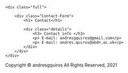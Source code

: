 <html>
<head>
	<meta charset="utf-8">
	<meta http-equiv="X-UA-Compatible" content="IE=edge">
	<title>Contact-form</title>
	<link rel="stylesheet" href="formstyle.css">
</head>
<body>
 
	<div class="full">
		
		<div class="Contact-Form">
			<h1> Contact</h1>
			
			<div class="details">
				<h3> Contact info </h3>
				<p> E-mail: andresgquiros@gmail.com</p>
				<p> E-mail: andres.quiros@abdn.ac.uk</p>
			</div>			
		</div>	
	</div>

</body>
	
<footer class="page-footer">
	<div class="footer">
		<p>Copyright &copy; andresgquiros    All Rights Reserved, 2021</p>
	</div>
</footer>

</html>
